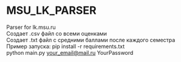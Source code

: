 # MSU_LK_PARSER
Parser for lk.msu.ru  
Создает .csv файл со всеми оценками  
Создает .txt файл с средними баллами после каждого семестра  
Пример запуска:
pip install -r requirements.txt  
python main.py your_email@mail.ru YourPassword
